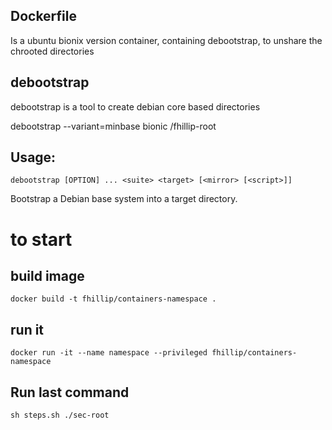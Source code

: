## Dockerfile
Is a ubuntu bionix version container, containing debootstrap, to unshare the chrooted directories

## debootstrap
debootstrap is a tool to create debian core based directories

debootstrap --variant=minbase bionic /fhillip-root

## Usage: 
```
debootstrap [OPTION] ... <suite> <target> [<mirror> [<script>]]
```
Bootstrap a Debian base system into a target directory.

# to start
## build image
```
docker build -t fhillip/containers-namespace .
```

## run it
```
docker run -it --name namespace --privileged fhillip/containers-namespace
```

## Run last command
```
sh steps.sh ./sec-root
```